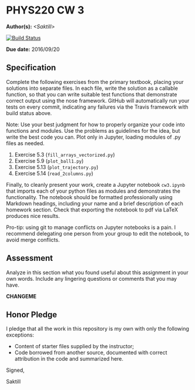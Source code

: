 # PHYS220 CW 3

**Author(s):** _\<Saktill>_

[![Build Status](https://travis-ci.org/chapman-phys220-2016f/cw-03-Saktill.svg?branch=master)](https://travis-ci.org/chapman-phys220-2016f/cw-03-Saktill)

**Due date:** 2016/09/20

## Specification

Complete the following exercises from the primary textbook, placing your solutions into separate files. In each file, write the solution as a callable function, so that you can write suitable test functions that demonstrate correct output using the nose framework. GitHub will automatically run your tests on every commit, indicating any failures via the Travis framework with build status above.

Note: Use your best judgment for how to properly organize your code into functions and modules. Use the problems as guidelines for the idea, but write the best code you can. Plot only in Jupyter, loading modules of .py files as needed.

1. Exercise 5.3 (```fill_arrays_vectorized.py```)
1. Exercise 5.9 (```plot_ball1.py```)
1. Exercise 5.13 (```plot_trajectory.py```)
1. Exercise 5.14 (```read_2columns.py```)

Finally, to cleanly present your work, create a Jupyter notebook ```cw3.ipynb``` that imports each of your python files as modules and demonstrates the functionality. The notebook should be formatted professionally using Markdown headings, including your name and a brief description of each homework section. Check that exporting the notebook to pdf via LaTeX produces nice results.

Pro-tip: using git to manage conflicts on Jupyter notebooks is a pain. I recommend delegating one person from your group to edit the notebook, to avoid merge conflicts.

## Assessment

Analyze in this section what you found useful about this assignment in your own words. Include any lingering questions or comments that you may have.

**CHANGEME**

## Honor Pledge

I pledge that all the work in this repository is my own with only the following exceptions:

* Content of starter files supplied by the instructor;
* Code borrowed from another source, documented with correct attribution in the code and summarized here.

Signed,

Saktill

